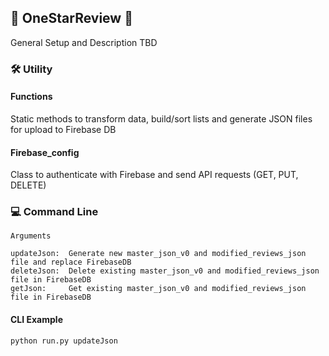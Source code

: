## :star2: OneStarReview :star2:
General Setup and Description TBD

### :hammer_and_wrench: Utility

#### Functions
Static methods to transform data, build/sort lists and generate JSON files for upload to Firebase DB

#### Firebase_config 
Class to authenticate with Firebase and send API requests (GET, PUT, DELETE)

### :computer: Command Line

````
Arguments

updateJson:  Generate new master_json_v0 and modified_reviews_json file and replace FirebaseDB
deleteJson:  Delete existing master_json_v0 and modified_reviews_json file in FirebaseDB
getJson:     Get existing master_json_v0 and modified_reviews_json file in FirebaseDB
````

#### CLI Example
````
python run.py updateJson
````
